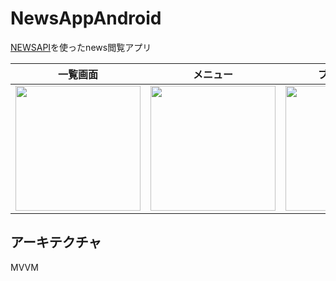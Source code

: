 # NewsAppAndroid

[NEWSAPI](https://newsapi.org)を使ったnews閲覧アプリ


|一覧画面|メニュー|ブラウザ画面|
|--|--|--|
|<img src="https://user-images.githubusercontent.com/50735539/149617753-64302720-7768-4a3f-a887-11a97c231194.png" width="200">|<img src="https://user-images.githubusercontent.com/50735539/149617826-2fa7c198-57fc-490c-956e-d08eb8657ec9.png" width="200">|<img src="https://user-images.githubusercontent.com/50735539/149617863-86648c08-91ab-4268-88db-daff087f95a3.png" width="200">|


## アーキテクチャ
MVVM
